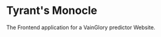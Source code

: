 Tyrant's Monocle
=====================================

The Frontend application for a VainGlory predictor Website. 

